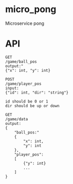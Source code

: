 # micro_pong
Microservice pong

# API

```
GET
/game/ball_pos
output:"
{"x": int, "y": int}

POST
/game/player_pos
input:
{"id": int, "dir": "string"}

id should be 0 or 1
dir should be up or down

GET
/game/data
output:
{
	"ball_pos:"
	{
		"x": int,
		"y": int
	},
	"player_pos":
	[
		{"y": int}
		...
	]
}
```
